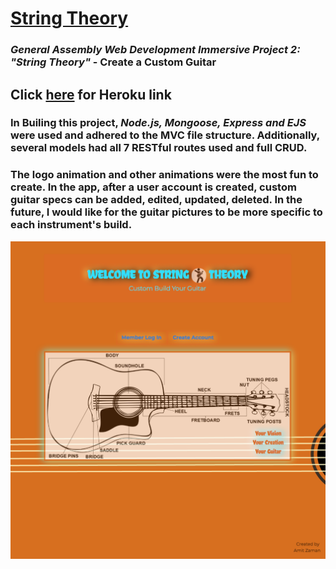 
# [String Theory](https://rocky-eyrie-78125.herokuapp.com/)

### *General Assembly Web Development Immersive Project 2: "String Theory"* - **Create a Custom Guitar**

## Click [here](https://rocky-eyrie-78125.herokuapp.com/) for Heroku link


### In Builing this project, *Node.js, Mongoose, Express and EJS* were used and adhered to the MVC file structure.  Additionally, several models had all 7 RESTful routes used and full CRUD.

### The logo animation and other animations were the most fun to create. In the app, after a user account is created, custom guitar specs can be added, edited, updated, deleted.  In the future, I would like for the guitar pictures to be more specific to each instrument's build.  


<p align="center">
  <img src="Screen Shot 2018-07-24 at 10.09.27 AM.png" width="650" title="hover text">
</p>
